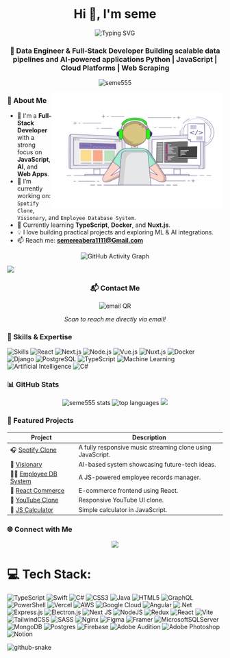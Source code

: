 <h1 align="center">Hi 👋, I'm seme</h1>
<p align="center">
  <img src="https://readme-typing-svg.demolab.com?font=Fira+Code&size=24&pause=1000&center=true&vCenter=true&width=435&lines=Full-Stack+Developer;Mobile+App+Developer;AI+%26+ML+Engineer;React+%7C+Next.js+%7C+Node.js;Django+%7C+Vue.js+%7C+Nuxt.js;C%23+%7C+TypeScript+%7C+PostgreSQL;Docker+%7C+Software+Engineer" alt="Typing SVG" />
</p>


<h3 align="center">🚀 Data Engineer & Full-Stack Developer
Building scalable data pipelines and AI-powered applications
Python | JavaScript | Cloud Platforms | Web Scraping</h3>

<p align="center">
  <img src="https://komarev.com/ghpvc/?username=seme555&label=Profile%20views&color=0e75b6&style=flat" alt="seme555" />
</p>
<img align="right" alt="Coding" width="400" height="270" src="https://raw.githubusercontent.com/devSouvik/devSouvik/master/gif3.gif">



### 🚀 About Me
- 🎯 I'm a **Full-Stack Developer** with a strong focus on **JavaScript**, **AI**, and **Web Apps**.
- 🔭 I’m currently working on: `Spotify Clone`, `Visionary`, and `Employee Database System`.
- 🌱 Currently learning **TypeScript**, **Docker**, and **Nuxt.js**.
- 💡 I love building practical projects and exploring ML & AI integrations.
- 📫 Reach me: **semereabera1111@Gmail.com** 



<!-- ✅ 2. Contribution Graph Animation -->
<p align="center">
  <img src="https://github-readme-activity-graph.vercel.app/graph?username=seme555&theme=github-compact" alt="GitHub Activity Graph"/>
</p>

<!-- ✅ 5. Dynamic Dev Card (Enable profile-summary-cards GitHub Action) -->
<a href="https://github.com/seme-abera">
  <img src="https://github.com/seme-abera/seme-abera/blob/output/profile-summary-card-output/github_dark/0-profile-details.svg" />
</a>

<!-- ✅ 6. QR Code to Email -->
<h3 align="center">📬 Contact Me</h3>
<p align="center">
  <img src="https://api.qrserver.com/v1/create-qr-code/?data=mailto:semere.abera@email.com&size=150x150" alt="email QR" />
</p>
<p align="center"><i>Scan to reach me directly via email!</i></p>


### 🧠 Skills & Expertise

![Skills](https://img.shields.io/badge/-Full--Stack--Development-121212?style=flat&logo=appveyor&labelColor=000000)
![React](https://img.shields.io/badge/-React-20232A?style=flat&logo=react)
![Next.js](https://img.shields.io/badge/-Next.js-000000?style=flat&logo=next.js)
![Node.js](https://img.shields.io/badge/-Node.js-339933?style=flat&logo=node.js)
![Vue.js](https://img.shields.io/badge/-Vue.js-4FC08D?style=flat&logo=vue.js)
![Nuxt.js](https://img.shields.io/badge/-Nuxt.js-00C58E?style=flat&logo=nuxt.js)
![Docker](https://img.shields.io/badge/-Docker-2496ED?style=flat&logo=docker)
![Django](https://img.shields.io/badge/-Django-092E20?style=flat&logo=django)
![PostgreSQL](https://img.shields.io/badge/-PostgreSQL-336791?style=flat&logo=postgresql)
![TypeScript](https://img.shields.io/badge/-TypeScript-3178C6?style=flat&logo=typescript)
![Machine Learning](https://img.shields.io/badge/-Machine--Learning-121212?style=flat&logo=python)
![Artificial Intelligence](https://img.shields.io/badge/-AI-121212?style=flat&logo=openai)
![C#](https://img.shields.io/badge/-C%23-239120?style=flat&logo=c-sharp)



### 📊 GitHub Stats

<p align="center">
  <img src="https://github-readme-stats.vercel.app/api?username=seme555&show_icons=true&theme=radical" alt="seme555 stats" />
  <img src="https://github-readme-stats.vercel.app/api/top-langs/?username=seme555&layout=compact&theme=radical" alt="top languages" />
  <img src="https://github-readme-streak-stats.herokuapp.com?user=seme555&theme=radical&hide_border=true" />
</p>





### 📁 Featured Projects

| Project | Description |
|--|-|
| 🎧 [Spotify Clone](https://github.com/seme555/Spotify-Clone) | A fully responsive music streaming clone using JavaScript. |
| 🧠 [Visionary](https://github.com/seme555/Visionary) | AI-based system showcasing future-tech ideas. |
| 👨‍💼 [Employee DB System](https://github.com/seme555/Employee-Database-Management-System) | A JS-powered employee records manager. |
| 🛒 [React Commerce](https://github.com/seme555/react-commerce) | E-commerce frontend using React. |
| 🎥 [YouTube Clone](https://github.com/seme555/youtube-clone) | Responsive YouTube UI clone. |
| 🧮 [JS Calculator](https://github.com/seme555/js-calculator) | Simple calculator in JavaScript. |



### 🌐 Connect with Me

<p align="center">
  <a href="mailto:semereabera1111@email.com"><img src="https://img.shields.io/badge/-Gmail-D14836?style=flat&logo=gmail&logoColor=white"></a>
</p>






# 💻 Tech Stack:
![TypeScript](https://img.shields.io/badge/typescript-%23007ACC.svg?style=for-the-badge&logo=typescript&logoColor=white) ![Swift](https://img.shields.io/badge/swift-F54A2A?style=for-the-badge&logo=swift&logoColor=white) ![C#](https://img.shields.io/badge/c%23-%23239120.svg?style=for-the-badge&logo=csharp&logoColor=white) ![CSS3](https://img.shields.io/badge/css3-%231572B6.svg?style=for-the-badge&logo=css3&logoColor=white) ![Java](https://img.shields.io/badge/java-%23ED8B00.svg?style=for-the-badge&logo=openjdk&logoColor=white) ![HTML5](https://img.shields.io/badge/html5-%23E34F26.svg?style=for-the-badge&logo=html5&logoColor=white) ![GraphQL](https://img.shields.io/badge/-GraphQL-E10098?style=for-the-badge&logo=graphql&logoColor=white) ![PowerShell](https://img.shields.io/badge/PowerShell-%235391FE.svg?style=for-the-badge&logo=powershell&logoColor=white) ![Vercel](https://img.shields.io/badge/vercel-%23000000.svg?style=for-the-badge&logo=vercel&logoColor=white) ![AWS](https://img.shields.io/badge/AWS-%23FF9900.svg?style=for-the-badge&logo=amazon-aws&logoColor=white) ![Google Cloud](https://img.shields.io/badge/GoogleCloud-%234285F4.svg?style=for-the-badge&logo=google-cloud&logoColor=white) ![Angular](https://img.shields.io/badge/angular-%23DD0031.svg?style=for-the-badge&logo=angular&logoColor=white) ![.Net](https://img.shields.io/badge/.NET-5C2D91?style=for-the-badge&logo=.net&logoColor=white) ![Express.js](https://img.shields.io/badge/express.js-%23404d59.svg?style=for-the-badge&logo=express&logoColor=%2361DAFB) ![Electron.js](https://img.shields.io/badge/Electron-191970?style=for-the-badge&logo=Electron&logoColor=white) ![Next JS](https://img.shields.io/badge/Next-black?style=for-the-badge&logo=next.js&logoColor=white) ![NodeJS](https://img.shields.io/badge/node.js-6DA55F?style=for-the-badge&logo=node.js&logoColor=white) ![Redux](https://img.shields.io/badge/redux-%23593d88.svg?style=for-the-badge&logo=redux&logoColor=white) ![React](https://img.shields.io/badge/react-%2320232a.svg?style=for-the-badge&logo=react&logoColor=%2361DAFB) ![Vite](https://img.shields.io/badge/vite-%23646CFF.svg?style=for-the-badge&logo=vite&logoColor=white) ![TailwindCSS](https://img.shields.io/badge/tailwindcss-%2338B2AC.svg?style=for-the-badge&logo=tailwind-css&logoColor=white) ![SASS](https://img.shields.io/badge/SASS-hotpink.svg?style=for-the-badge&logo=SASS&logoColor=white) ![Nginx](https://img.shields.io/badge/nginx-%23009639.svg?style=for-the-badge&logo=nginx&logoColor=white) ![Figma](https://img.shields.io/badge/figma-%23F24E1E.svg?style=for-the-badge&logo=figma&logoColor=white) ![Framer](https://img.shields.io/badge/Framer-black?style=for-the-badge&logo=framer&logoColor=blue) ![MicrosoftSQLServer](https://img.shields.io/badge/Microsoft%20SQL%20Server-CC2927?style=for-the-badge&logo=microsoft%20sql%20server&logoColor=white) ![MongoDB](https://img.shields.io/badge/MongoDB-%234ea94b.svg?style=for-the-badge&logo=mongodb&logoColor=white) ![Postgres](https://img.shields.io/badge/postgres-%23316192.svg?style=for-the-badge&logo=postgresql&logoColor=white) ![Firebase](https://img.shields.io/badge/Firebase-039BE5?style=for-the-badge&logo=Firebase&logoColor=white) ![Adobe Audition](https://img.shields.io/badge/Adobe%20Audition-9999FF.svg?style=for-the-badge&logo=Adobe%20Audition&logoColor=white) ![Adobe Photoshop](https://img.shields.io/badge/adobe%20photoshop-%2331A8FF.svg?style=for-the-badge&logo=adobe%20photoshop&logoColor=white) ![Notion](https://img.shields.io/badge/Notion-%23000000.svg?style=for-the-badge&logo=notion&logoColor=white)

<picture>
  <source media="(prefers-color-scheme: dark)" srcset="https://raw.githubusercontent.com/tobiasmeyhoefer/tobiasmeyhoefer/output/github-snake-dark.svg" />
  <source media="(prefers-color-scheme: light)" srcset="https://raw.githubusercontent.com/tobiasmeyhoefer/tobiasmeyhoefer/output/github-snake.svg" />
  <img alt="github-snake" src="https://raw.githubusercontent.com/tobiasmeyhoefer/tobiasmeyhoefer/output/github-snake.svg" />
</picture>

